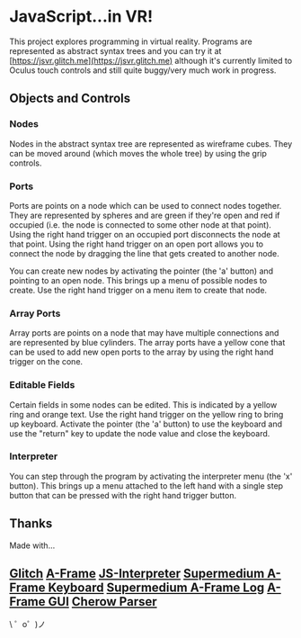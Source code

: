 JavaScript...in VR!
=================

This project explores programming in virtual reality. Programs are represented as abstract syntax trees and you can try it at  [https://jsvr.glitch.me](https://jsvr.glitch.me) although it's currently limited to Oculus touch controls and still quite buggy/very much work in progress.


Objects and Controls
------------

### Nodes
Nodes in the abstract syntax tree are represented as wireframe cubes. They can be moved around (which moves the whole tree) by using the grip controls.

### Ports
Ports are points on a node which can be used to connect nodes together. They are represented by spheres and are green if they're open and red if occupied (i.e. the node is connected to some other node at that point). Using the right hand trigger on an occupied port disconnects the node at that point. Using the right hand trigger on an open port allows you to connect the node by dragging the line that gets created to another node.

You can create new nodes by activating the pointer (the 'a' button) and pointing to an open node. This brings up a menu of possible nodes to create. Use the right hand trigger on a menu item to create that node.

### Array Ports
Array ports are points on a node that may have multiple connections and are represented by blue cylinders. The array ports have a yellow cone that can be used to add new open ports to the array by using the right hand trigger on the cone.

### Editable Fields 
Certain fields in some nodes can be edited. This is indicated by a yellow ring and orange text. Use the right hand trigger on the yellow ring to bring up keyboard. Activate the pointer (the 'a' button) to use the keyboard and use the "return" key to update the node value and close the keyboard.

### Interpreter
You can step through the program by activating the interpreter menu (the 'x' button). This brings up a menu attached to the left hand with a single step button that can be pressed with the right hand trigger button.

Thanks
-------

Made with...

[Glitch](https://glitch.com)
[A-Frame](https://aframe.io)
[JS-Interpreter](https://github.com/NeilFraser/JS-Interpreter)
[Supermedium A-Frame Keyboard](https://github.com/supermedium/aframe-super-keyboard/tree/master/dist)
[Supermedium A-Frame Log](https://github.com/supermedium/superframe/tree/master/components/log)
[A-Frame GUI](https://github.com/rdub80/aframe-gui)
[Cherow Parser](https://github.com/cherow/cherow)
-------------------

\ ゜o゜)ノ
